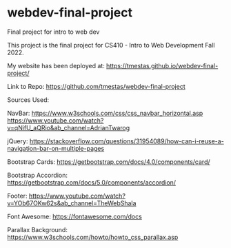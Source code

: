# webdev-final-project

Final project for intro to web dev

This project is the final project for CS410 - Intro to Web Development Fall 2022.

My website has been deployed at: https://tmestas.github.io/webdev-final-project/

Link to Repo: https://github.com/tmestas/webdev-final-project

Sources Used:

NavBar: https://www.w3schools.com/css/css_navbar_horizontal.asp
https://www.youtube.com/watch?v=qNifU_aQRio&ab_channel=AdrianTwarog

jQuery: https://stackoverflow.com/questions/31954089/how-can-i-reuse-a-navigation-bar-on-multiple-pages

Bootstrap Cards: https://getbootstrap.com/docs/4.0/components/card/

Bootstrap Accordion: https://getbootstrap.com/docs/5.0/components/accordion/

Footer: https://www.youtube.com/watch?v=YOb67OKw62s&ab_channel=TheWebShala

Font Awesome: https://fontawesome.com/docs

Parallax Background: https://www.w3schools.com/howto/howto_css_parallax.asp
